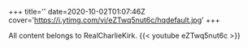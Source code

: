 +++
title=''
date=2020-10-02T01:07:46Z
cover='https://i.ytimg.com/vi/eZTwq5nut6c/hqdefault.jpg'
+++

All content belongs to RealCharlieKirk.
{{< youtube eZTwq5nut6c >}}
